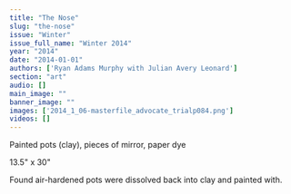```yaml
---
title: "The Nose"
slug: "the-nose"
issue: "Winter"
issue_full_name: "Winter 2014"
year: "2014"
date: "2014-01-01"
authors: ['Ryan Adams Murphy with Julian Avery Leonard']
section: "art"
audio: []
main_image: ""
banner_image: ""
images: ['2014_1_06-masterfile_advocate_trialp084.png']
videos: []
---
```

Painted pots (clay), pieces of mirror, paper dye

13.5" x 30"

Found air-hardened pots were dissolved back into clay and painted with.

